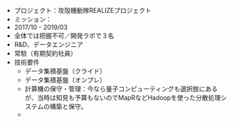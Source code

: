- プロジェクト：攻殻機動隊REALIZEプロジェクト
- ミッション：
- 2017/10 - 2019/03
- 全体では把握不可／開発ラボで３名
- R&D、データエンジニア
- 常駐（有期契約社員）
- 技術要件
  - データ集積基盤（クライド）
  - データ集積基盤（オンプレ）
  - 計算機の保守・管理：今なら量子コンピューティングも選択肢にあるが、当時は知見も予算もないのでMapRなどHadoopを使った分散処理システムの構築と保守。
  - 


